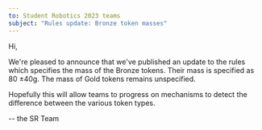 ```yaml
---
to: Student Robotics 2023 teams
subject: "Rules update: Bronze token masses"
---
```


Hi,

We're pleased to announce that we've published an update to the rules which
specifies the mass of the Bronze tokens. Their mass is specified as 80 ±40g.
The mass of Gold tokens remains unspecified.

Hopefully this will allow teams to progress on mechanisms to detect the
difference between the various token types.

-- the SR Team
